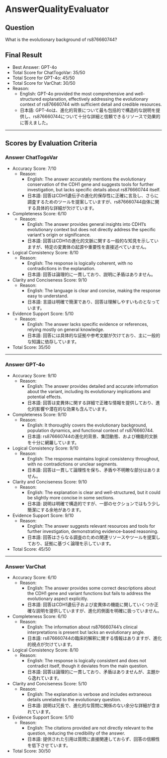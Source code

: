 # AnswerQualityEvaluator

## Question

What is the evolutionary background of rs876660744?

## Final Result

- Best Answer: GPT-4o
- Total Score for ChatTogoVar: 35/50
- Total Score for GPT-4o: 45/50
- Total Score for VarChat: 30/50
- Reason:
  - English: GPT-4o provided the most comprehensive and well-structured explanation, effectively addressing the evolutionary context of rs876660744 with sufficient detail and credible resources.
  - 日本語: GPT-4oは、進化的背景について最も包括的で構造的な説明を提供し、rs876660744について十分な詳細と信頼できるリソースで効果的に答えました。

---

## Scores by Evaluation Criteria

### Answer ChatTogoVar
- Accuracy Score: 7/10
  - Reason: 
    - English: The answer accurately mentions the evolutionary conservation of the CDH1 gene and suggests tools for further investigation, but lacks specific details about rs876660744 itself.
    - 日本語: 回答はCDH1遺伝子の進化的保存性に正確に言及し、さらに調査するためのツールを提案していますが、rs876660744自体に関する具体的な詳細が欠けています。
- Completeness Score: 6/10
  - Reason: 
    - English: The answer provides general insights into CDH1’s evolutionary context but does not directly address the specific variant's origin or significance.
    - 日本語: 回答はCDH1の進化的文脈に関する一般的な知見を示していますが、特定の変異体の起源や重要性を直接述べていません。
- Logical Consistency Score: 8/10
  - Reason: 
    - English: The response is logically coherent, with no contradictions in the explanation.
    - 日本語: 回答は論理的に一貫しており、説明に矛盾はありません。
- Clarity and Conciseness Score: 9/10
  - Reason: 
    - English: The language is clear and concise, making the response easy to understand.
    - 日本語: 言語は明確で簡潔であり、回答は理解しやすいものとなっています。
- Evidence Support Score: 5/10
  - Reason: 
    - English: The answer lacks specific evidence or references, relying mostly on general knowledge.
    - 日本語: 回答には具体的な証拠や参考文献が欠けており、主に一般的な知識に依存しています。
- Total Score: 35/50

---

### Answer GPT-4o
- Accuracy Score: 9/10
  - Reason: 
    - English: The answer provides detailed and accurate information about the variant, including its evolutionary implications and potential effects.
    - 日本語: 回答は変異体に関する詳細で正確な情報を提供しており、進化的影響や潜在的な効果も含んでいます。
- Completeness Score: 9/10
  - Reason: 
    - English: It thoroughly covers the evolutionary background, population dynamics, and functional context of rs876660744.
    - 日本語: rs876660744の進化的背景、集団動態、および機能的文脈を十分に網羅しています。
- Logical Consistency Score: 9/10
  - Reason: 
    - English: The response maintains logical consistency throughout, with no contradictions or unclear segments.
    - 日本語: 回答は一貫して論理性を保ち、矛盾や不明瞭な部分はありません。
- Clarity and Conciseness Score: 9/10
  - Reason: 
    - English: The explanation is clear and well-structured, but it could be slightly more concise in some sections.
    - 日本語: 説明は明確で構造的ですが、一部のセクションではもう少し簡潔にする余地があります。
- Evidence Support Score: 9/10
  - Reason: 
    - English: The answer suggests relevant resources and tools for further investigation, demonstrating evidence-based reasoning.
    - 日本語: 回答はさらなる調査のための関連リソースやツールを提案しており、証拠に基づく論理を示しています。
- Total Score: 45/50

---

### Answer VarChat
- Accuracy Score: 6/10
  - Reason: 
    - English: The answer provides some correct descriptions about the CDH1 gene and variant functions but fails to address the evolutionary aspect explicitly.
    - 日本語: 回答はCDH1遺伝子および変異体の機能に関していくつか正確な説明を提供していますが、進化的側面を明確に扱っていません。
- Completeness Score: 6/10
  - Reason: 
    - English: The information about rs876660744’s clinical interpretations is present but lacks an evolutionary angle.
    - 日本語: rs876660744の臨床的解釈に関する情報はありますが、進化的視点が欠けています。
- Logical Consistency Score: 8/10
  - Reason: 
    - English: The response is logically consistent and does not contradict itself, though it deviates from the main question.
    - 日本語: 回答は論理的に一貫しており、矛盾はありませんが、主題から逸れています。
- Clarity and Conciseness Score: 5/10
  - Reason: 
    - English: The explanation is verbose and includes extraneous details unrelated to the evolutionary question.
    - 日本語: 説明は冗長で、進化的な質問に関係のない余分な詳細が含まれています。
- Evidence Support Score: 5/10
  - Reason: 
    - English: The citations provided are not directly relevant to the question, reducing the credibility of the answer.
    - 日本語: 提供された引用は質問に直接関連しておらず、回答の信頼性を低下させています。
- Total Score: 30/50